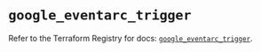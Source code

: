 # `google_eventarc_trigger`

Refer to the Terraform Registry for docs: [`google_eventarc_trigger`](https://registry.terraform.io/providers/hashicorp/google-beta/5.39.0/docs/resources/google_eventarc_trigger).
